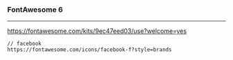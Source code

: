 ### FontAwesome 6
---
https://fontawesome.com/kits/9ec47eed03/use?welcome=yes





```
// facebook
https://fontawesome.com/icons/facebook-f?style=brands



```

```
```

```
```


